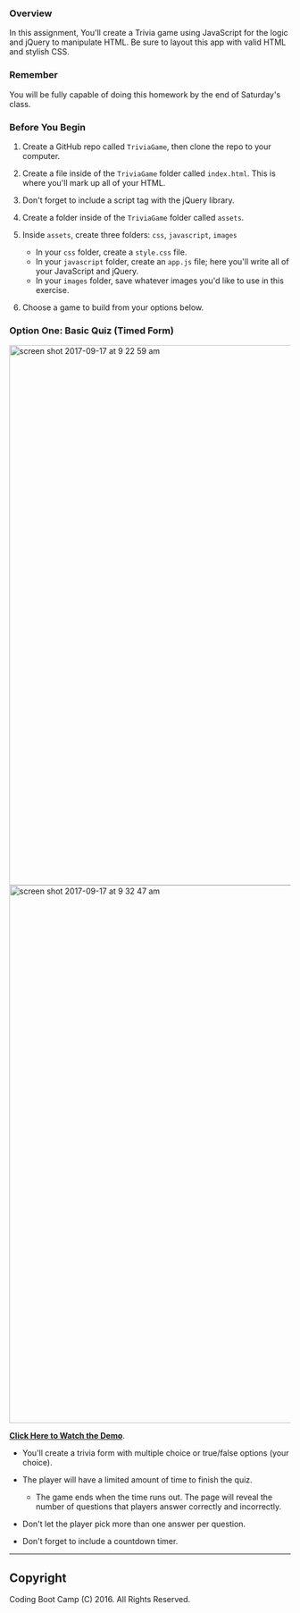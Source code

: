 
### Overview

In this assignment, You'll create a Trivia game using JavaScript for the logic and jQuery to manipulate HTML. Be sure to layout this app with valid HTML and stylish CSS.

### Remember

You will be fully capable of doing this homework by the end of Saturday's class.

### Before You Begin

1. Create a GitHub repo called `TriviaGame`, then clone the repo to your computer.

2. Create a file inside of the `TriviaGame` folder called `index.html`. This is where you'll mark up all of your HTML.
3. Don't forget to include a script tag with the jQuery library.

4. Create a folder inside of the `TriviaGame` folder called `assets`.
5. Inside `assets`, create three folders: `css`, `javascript`, `images`

   * In your `css` folder, create a `style.css` file.
   * In your `javascript` folder, create an `app.js` file; here you'll write all of your JavaScript and jQuery.
   * In your `images` folder, save whatever images you'd like to use in this exercise.

6. Choose a game to build from your options below. 

### Option One: Basic Quiz (Timed Form)

<img width="967" alt="screen shot 2017-09-17 at 9 22 59 am" src="https://user-images.githubusercontent.com/26241261/30522777-aa230136-9b8a-11e7-95d3-9f0d24f323c8.png"> 

<img width="963" alt="screen shot 2017-09-17 at 9 32 47 am" src="https://user-images.githubusercontent.com/26241261/30522820-42fdc350-9b8b-11e7-8439-a7842d289268.png">

**[Click Here to Watch the Demo](basic-trivia-demo.mov)**.

* You'll create a trivia form with multiple choice or true/false options (your choice).

* The player will have a limited amount of time to finish the quiz. 

  * The game ends when the time runs out. The page will reveal the number of questions that players answer correctly and incorrectly.

* Don't let the player pick more than one answer per question.

* Don't forget to include a countdown timer.

- - -

## Copyright

Coding Boot Camp (C) 2016. All Rights Reserved.

